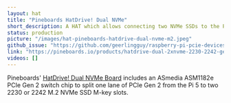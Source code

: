 ```yaml
---
layout: hat
title: "Pineboards HatDrive! Dual NVMe"
short_description: A HAT which allows connecting two NVMe SSDs to the Pi 5 PCIe Bus.
status: production
picture: "/images/hat-pineboards-hatdrive-dual-nvme-m2.jpeg"
github_issue: "https://github.com/geerlingguy/raspberry-pi-pcie-devices/issues/633"
link: "https://pineboards.io/products/hatdrive-dual-2xnvme-2230-2242-gen-2-for-raspberry-pi-5"
videos: []
---
```

Pineboards' [HatDrive! Dual NVMe Board](https://pineboards.io/products/hatdrive-dual-2xnvme-2230-2242-gen-2-for-raspberry-pi-5) includes an ASmedia ASM1182e PCIe Gen 2 switch chip to split one lane of PCIe Gen 2 from the Pi 5 to two 2230 or 2242 M.2 NVMe SSD M-key slots.
